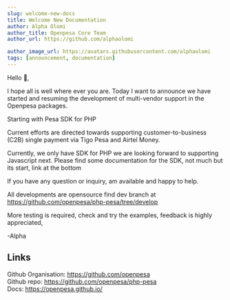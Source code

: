 ```yaml
---
slug: welcome-new-docs
title: Welcome New Documentation
author: Alpha Olomi
author_title: Openpesa Core Team
author_url: https://github.com/alphaolomi

author_image_url: https://avatars.githubusercontent.com/alphaolomi
tags: [announcement, documentation]
---
```


Hello 👋,

I hope all is well where ever you are. Today I want to announce we have started and resuming the development of multi-vendor support in the Openpesa packages.

Starting with Pesa SDK for PHP

Current efforts are directed towards supporting customer-to-business (C2B) single payment via Tigo Pesa and Airtel Money.

Currently, we only have SDK for PHP we are looking forward to supporting Javascript next.
Please find some documentation for the SDK, not much but its start, link at the bottom

If you have any question or inquiry, am available and happy to help.

All developments are opensource find dev branch at https://github.com/openpesa/php-pesa/tree/develop

More testing is required, check and try the examples, feedback is highly appreciated,

-Alpha

## Links

Github Organisation: https://github.com/openpesa <br>
Github repo: https://github.com/openpesa/php-pesa <br>
Docs: https://openpesa.github.io/ <br>

